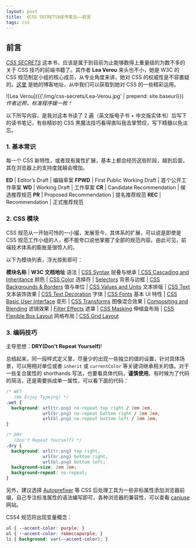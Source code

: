 ```yaml
---
layout: post
title:  《CSS SECRETS》读书笔记——前言
tags: css
---
```

## 前言
[*CSS SECRETS*](https://www.amazon.cn/CSS%E6%8F%AD%E7%A7%98-Lea-Verou/dp/B01ET3FO86) 这本书，应该是属于到目前为止能够数得上重量级的为数不多的关于 CSS 技巧的前端书籍了。其作者 __Lea Verou__ 来头也不小，她是 W3C 的 CSS 规范制定小组的核心成员，从专业角度来讲，她对 CSS 的权威性是不容置疑的。[这里](http://lea.verou.me) 是她的博客地址，从中我们可以获取到她对 CSS 的一些精彩运用。
<!--more-->

![Lea Verou]({{'/img/css-secrets/Lea-Verou.jpg' | prepend: site.baseurl}})
_作者近照，标准程序媛一枚！_

以下所写内容，是我对这本书读了 2 遍（英文版电子书 + 中文版实体书）后写下的读书笔记，有些精妙的 CSS 黑魔法技巧看得直叫我击掌赞叹，写下精髓以免淡忘。

### 1. 基本常识
每一个 CSS 新特性，或者现有属性扩展，基本上都会经历这些阶段，越到后面，其在浏览器上的支持度就越会增加。

__ED__ | Editor’s Draft | 编辑草案
__FPWD__ | First Public Working Draft | 首个公开工作草案
__WD__ | Working Draft | 工作草案
__CR__ | Candidate Recommendation | 候选推荐规范
__PR__ | Proposed Recommendation | 提名推荐规范
__REC__ | Recommendation | 正式推荐规范

### 2. CSS 模块
CSS 规范从一开始可怜的一小撮，发展至今，其体系的扩展，可以说是即使是 CSS 规范工作小组的人，都不能夸口说他掌握了全部的规范内容。由此可见，前端技术体系的膨胀是很惊人的。

以下为模块列表，浮光掠影即可：

__模块名称__ | __W3C 文档地址__
语法 | [CSS Syntax](http://w3.org/TR/css-syntax-3)
层叠与继承 |[ CSS Cascading and Inheritance](http://w3.org/TR/css-cascade-3)
颜色 | [CSS Color](http://w3.org/TR/css3-color)
选择符 | [Selectors](http://w3.org/TR/selectors)
背景与边框 | [CSS Backgrounds & Borders](http://w3.org/TR/css3-background)
值与单位 | [CSS Values and Units](http://w3.org/TR/css-values-3)
文本排版 | [CSS Text](http://w3.org/TR/css-text-3)
文本装饰效果 | [CSS Text Decoration](http://w3.org/TR/css-text-decor-3)
字体 | [CSS Fonts](http://w3.org/TR/css3-fonts)
基本 UI 特性 | [CSS Basic User Interface](http://w3.org/TR/css3-ui)
变形 | [CSS Transforms](http://w3.org/TR/css-transforms-1)
图像混合效果 | [Compositing and Blending](http://w3.org/TR/compositing-1)
滤镜效果 | [Filter Effects](http://w3.org/TR/filter-effects-1)
遮罩 | [CSS Masking](http://w3.org/TR/css-masking-1)
伸缩盒布局 | [CSS Flexible Box Layout](http://w3.org/TR/css-flexbox-1)
网格布局 | [CSS Grid Layout](http://w3.org/TR/css-grid-1)

### 3. 编码技巧
主导思想：__DRY(Don't Repeat Yourself)__!

总结起来，同一段样式定义里，尽量少的出现一些独立的值的设置，针对具体场景，可以用相对单位或者 `inherit` 或 `currentColor` 等关键词继承相关的值。对于一些复合属性的 shorthands 写法，也要看具体代码，__谨慎使用__。有时候为了代码的简洁，还是需要拆成单一属性，可以看下面的代码：

```css
/* WET
   (We Enjoy Typeing) */
.wet {
  background: url(tr.png) no-repeat top right / 2em 2em,
              url(br.png) no-repeat bottom right / 2em 2em,
              url(bl.png) no-repeat bottom left / 2em 2em;
}

/* DRY
   (Don't Repeat Yourself) */
.dry {
  background: url(tr.png) top right,
              url(br.png) bottom right,
              url(bl.png) bottom left;
  background-size: 2em 2em;
  background-repeat: no-repeat;
}
```

另外，建议选择 [Autoprefixer](https://www.npmjs.com/package/autoprefixer) 等 CSS 后处理工具为一些非标属性添加浏览器前缀，自己专注标准属性的语法编写即可，各种浏览器的兼容性，可以查看 [caniuse](http://caniuse.com/) 网站。

CSS4 规范将出现变量概念：

```css
ul { --accent-color: purple; }
ol { --accent-color: rebeccapurple; }
li { background: var(--accent-color); }
```
